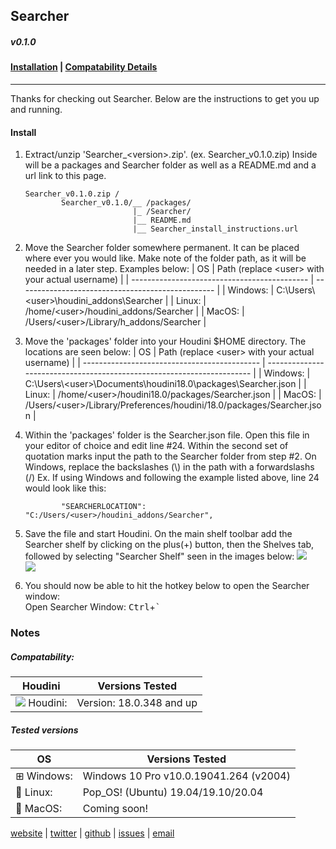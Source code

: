 <!-- Open me in a markdown capable browser, or go to https://github.com/instance-id/searcher_addon -->

## Searcher
##### v0.1.0

#### [Installation](#install) | [Compatability Details](#notes)
---
Thanks for checking out Searcher. Below are the instructions to get you up and running.

#### Install

1. Extract/unzip 'Searcher_\<version>.zip'. (ex. Searcher_v0.1.0.zip) Inside will be a packages and Searcher folder as well as a README.md and a url link to this page.
    ```
    Searcher_v0.1.0.zip /
            Searcher_v0.1.0/__ /packages/
                            |_ /Searcher/
                            |__ README.md
                            |__ Searcher_install_instructions.url
   ```

2. Move the Searcher folder somewhere permanent. It can be placed where ever you would like. Make note of the folder path, as it will be needed in a later step. Examples below:
    | OS                                           | Path  (replace \<user> with your actual username) |
    | -------------------------------------------- | ------------------------------------------------- |
    | <i class="fa fa-windows fa-1x"></i> Windows: | C:\Users\\\<user>\houdini_addons\Searcher         |
    | <i class="fa fa-linux fa-1x"></i> Linux:     | /home/\<user>/houdini_addons/Searcher             |
    | <i class="fa fa-apple fa-1x"></i> MacOS:     | /Users/\<user>/Library/h_addons/Searcher          |

3. Move the 'packages' folder into your Houdini $HOME directory. The locations are seen below:
    | OS                                           | Path  (replace \<user> with your actual username)                      |
    | -------------------------------------------- | ---------------------------------------------------------------------- |
    | <i class="fa fa-windows fa-1x"></i> Windows: | C:\Users\\\<user>\Documents\houdini18.0\packages\Searcher.json         |
    | <i class="fa fa-linux fa-1x"></i> Linux:     | /home/\<user>/houdini18.0/packages/Searcher.json                       |
    | <i class="fa fa-apple fa-1x"></i> MacOS:     | /Users/\<user>/Library/Preferences/houdini/18.0/packages/Searcher.json |

4. Within the 'packages' folder is the Searcher.json file. Open this file in your editor of choice and edit line #24. Within the second set of quotation marks input the path to the Searcher folder from step #2. On Windows, replace the backslashes (\\) in the path with a forwardslashs (/)
Ex. If using Windows and following the example listed above, line 24 would look like this:
    ```
			"SEARCHERLOCATION": "C:/Users/<user>/houdini_addons/Searcher",
    ```
5. Save the file and start Houdini. On the main shelf toolbar add the Searcher shelf by clicking on the plus(+) button, then the Shelves tab, followed by selecting "Searcher Shelf" seen in the images below:
    ![](https://i.imgur.com/GzdyUYt.png)  
    ![](https://i.imgur.com/F4C5MOx.png)

6. You should now be able to hit the hotkey below to open the Searcher window:  
    Open Searcher Window: <kbd>Ctrl</kbd>+<kbd>`</kbd>

### Notes

##### Compatability:

| Houdini                                       | Versions Tested          |
| --------------------------------------------- | ------------------------ |
| ![](https://i.imgur.com/h9Nefqz.png) Houdini: | Version: 18.0.348 and up |

##### Tested versions
| OS         | Versions Tested                        |
| ---------- | -------------------------------------- |
| ⊞ Windows: | Windows 10 Pro v10.0.19041.264 (v2004) |
| 🐧 Linux:   | Pop_OS! (Ubuntu) 19.04/19.10/20.04     |
| 🍎 MacOS:   | Coming soon!                           |



<i class="fa fa-firefox fa-1x"></i> [website](https://instance.id/) | <i class="fa fa-twitter fa-1x"></i> [twitter](https://twitter.com/instance_id) | <i class="fa fa-github fa-1x"> </i> [github](https://github.com/instance-id) | <i class="fa fa-bug fa-1x"></i> [issues](https://github.com/instance-id/searcher_addon/issues?q=) | <i class="fa fa-at fa-1x"></i> [email](https://github.com/instance-id/searcher_addon/issues?q=)  
